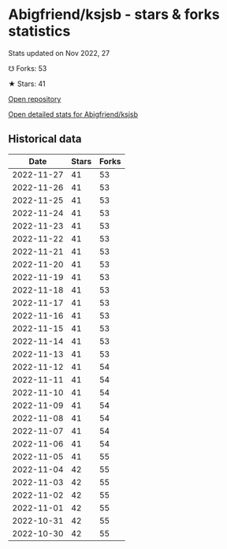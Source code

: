 # Abigfriend/ksjsb - stars & forks statistics

Stats updated on Nov 2022, 27

☋ Forks: 53

★ Stars: 41

[Open repository](https://github.com/Abigfriend/ksjsb)

[Open detailed stats for Abigfriend/ksjsb](https://reviewgithub.com/rep/Abigfriend/ksjsb)

## Historical data
| Date | Stars | Forks |
|------|-------|-------|
| 2022-11-27 | 41 | 53 | 
| 2022-11-26 | 41 | 53 | 
| 2022-11-25 | 41 | 53 | 
| 2022-11-24 | 41 | 53 | 
| 2022-11-23 | 41 | 53 | 
| 2022-11-22 | 41 | 53 | 
| 2022-11-21 | 41 | 53 | 
| 2022-11-20 | 41 | 53 | 
| 2022-11-19 | 41 | 53 | 
| 2022-11-18 | 41 | 53 | 
| 2022-11-17 | 41 | 53 | 
| 2022-11-16 | 41 | 53 | 
| 2022-11-15 | 41 | 53 | 
| 2022-11-14 | 41 | 53 | 
| 2022-11-13 | 41 | 53 | 
| 2022-11-12 | 41 | 54 | 
| 2022-11-11 | 41 | 54 | 
| 2022-11-10 | 41 | 54 | 
| 2022-11-09 | 41 | 54 | 
| 2022-11-08 | 41 | 54 | 
| 2022-11-07 | 41 | 54 | 
| 2022-11-06 | 41 | 54 | 
| 2022-11-05 | 41 | 55 | 
| 2022-11-04 | 42 | 55 | 
| 2022-11-03 | 42 | 55 | 
| 2022-11-02 | 42 | 55 | 
| 2022-11-01 | 42 | 55 | 
| 2022-10-31 | 42 | 55 | 
| 2022-10-30 | 42 | 55 | 

